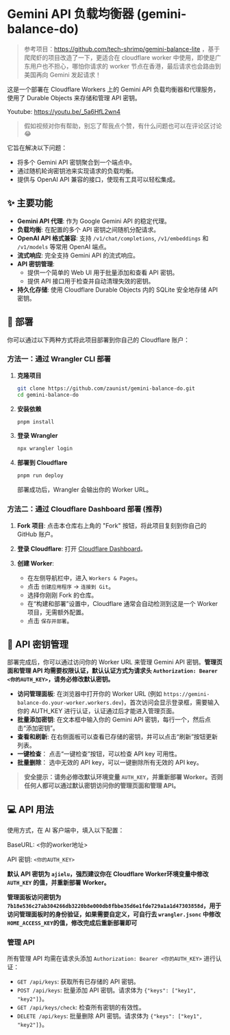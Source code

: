 # Gemini API 负载均衡器 (gemini-balance-do)

> 参考项目：https://github.com/tech-shrimp/gemini-balance-lite ，基于爬爬虾的项目改造了一下，更适合在 cloudflare worker 中使用，即使是广东用户也不担心，哪怕你请求的 worker 节点在香港，最后请求也会路由到美国再向 Gemini 发起请求！

这是一个部署在 Cloudflare Workers 上的 Gemini API 负载均衡器和代理服务，使用了 Durable Objects 来存储和管理 API 密钥。

Youtube: https://youtu.be/_5a6HfL2wn4

> 假如视频对你有帮助，别忘了帮我点个赞，有什么问题也可以在评论区讨论😂

它旨在解决以下问题：
*   将多个 Gemini API 密钥聚合到一个端点中。
*   通过随机轮询密钥池来实现请求的负载均衡。
*   提供与 OpenAI API 兼容的接口，使现有工具可以轻松集成。

## ✨ 主要功能

*   **Gemini API 代理**: 作为 Google Gemini API 的稳定代理。
*   **负载均衡**: 在配置的多个 API 密钥之间随机分配请求。
*   **OpenAI API 格式兼容**: 支持 `/v1/chat/completions`, `/v1/embeddings` 和 `/v1/models` 等常用 OpenAI 端点。
*   **流式响应**: 完全支持 Gemini API 的流式响应。
*   **API 密钥管理**:
    *   提供一个简单的 Web UI 用于批量添加和查看 API 密钥。
    *   提供 API 接口用于检查并自动清理失效的密钥。
*   **持久化存储**: 使用 Cloudflare Durable Objects 内的 SQLite 安全地存储 API 密钥。

## 🚀 部署

你可以通过以下两种方式将此项目部署到你自己的 Cloudflare 账户：

### 方法一：通过 Wrangler CLI 部署

1.  **克隆项目**
    ```bash
    git clone https://github.com/zaunist/gemini-balance-do.git
    cd gemini-balance-do
    ```

2.  **安装依赖**
    ```bash
    pnpm install
    ```

3.  **登录 Wrangler**
    ```bash
    npx wrangler login
    ```

4.  **部署到 Cloudflare**
    ```bash
    pnpm run deploy
    ```
    部署成功后，Wrangler 会输出你的 Worker URL。

### 方法二：通过 Cloudflare Dashboard 部署 (推荐)

1.  **Fork 项目**: 点击本仓库右上角的 "Fork" 按钮，将此项目复刻到你自己的 GitHub 账户。

2.  **登录 Cloudflare**: 打开 [Cloudflare Dashboard](https://dash.cloudflare.com/)。

3.  **创建 Worker**:
    *   在左侧导航栏中，进入 `Workers & Pages`。
    *   点击 `创建应用程序` -> `连接到 Git`。
    *   选择你刚刚 Fork 的仓库。
    *   在“构建和部署”设置中，Cloudflare 通常会自动检测到这是一个 Worker 项目，无需额外配置。
    *   点击 `保存并部署`。

## 🔑 API 密钥管理

部署完成后，你可以通过访问你的 Worker URL 来管理 Gemini API 密钥。**管理页面和管理 API 均需要权限认证，默认认证方式为请求头 `Authorization: Bearer <你的AUTH_KEY>`，请务必修改默认密钥。**

*   **访问管理面板**: 在浏览器中打开你的 Worker URL (例如 `https://gemini-balance-do.your-worker.workers.dev`)，首次访问会显示登录框，需要输入你的 AUTH_KEY 进行认证，认证通过后才能进入管理页面。
*   **批量添加密钥**: 在文本框中输入你的 Gemini API 密钥，每行一个，然后点击“添加密钥”。
*   **查看和刷新**: 在右侧面板可以查看已存储的密钥，并可以点击“刷新”按钮更新列表。
*   **一键检查**： 点击“一键检查”按钮，可以检查 API key 可用性。
*   **批量删除**： 选中无效的 API key，可以一键删除所有无效的 API key。

> **安全提示：请务必修改默认环境变量 `AUTH_KEY`，并重新部署 Worker。否则任何人都可以通过默认密钥访问你的管理页面和管理 API。**

## 💻 API 用法

使用方式，在 AI 客户端中，填入以下配置：

BaseURL: <你的worker地址>

API 密钥: `<你的AUTH_KEY>`

**默认 API 密钥为 `ajielu`，强烈建议你在 Cloudflare Worker环境变量中修改 `AUTH_KEY` 的值，并重新部署 Worker。**

**管理面板访问密钥为 `7b18e536c27ab304266db3220b8e000db8fbbe35d6e1fde729a1a1d47303858d`，用于访问管理面板时的身份验证，如果需要自定义，可自行去 `wrangler.jsonc` 中修改`HOME_ACCESS_KEY`的值，修改完成后重新部署即可**

### 管理 API

所有管理 API 均需在请求头添加 `Authorization: Bearer <你的AUTH_KEY>` 进行认证：

*   `GET /api/keys`: 获取所有已存储的 API 密钥。
*   `POST /api/keys`: 批量添加 API 密钥。请求体为 `{"keys": ["key1", "key2"]}`。
*   `GET /api/keys/check`: 检查所有密钥的有效性。
*   `DELETE /api/keys`: 批量删除 API 密钥。请求体为 `{"keys": ["key1", "key2"]}`。
